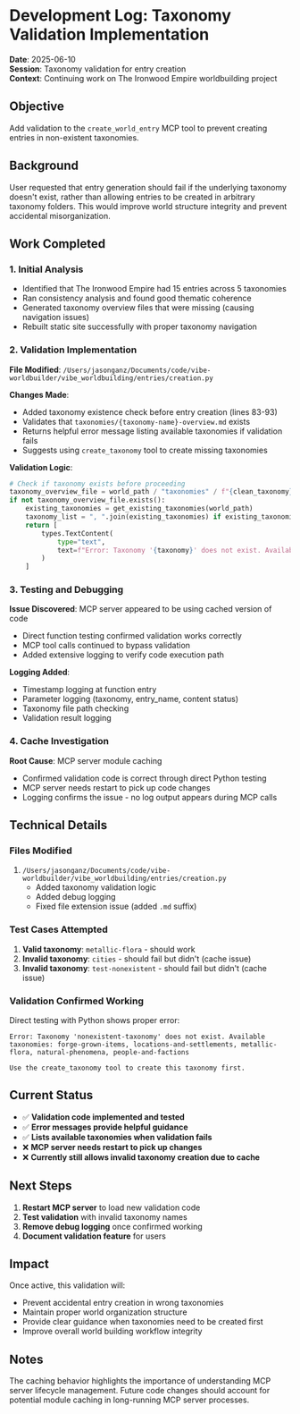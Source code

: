# Development Log: Taxonomy Validation Implementation

**Date**: 2025-06-10  
**Session**: Taxonomy validation for entry creation  
**Context**: Continuing work on The Ironwood Empire worldbuilding project

## Objective
Add validation to the `create_world_entry` MCP tool to prevent creating entries in non-existent taxonomies.

## Background
User requested that entry generation should fail if the underlying taxonomy doesn't exist, rather than allowing entries to be created in arbitrary taxonomy folders. This would improve world structure integrity and prevent accidental misorganization.

## Work Completed

### 1. Initial Analysis
- Identified that The Ironwood Empire had 15 entries across 5 taxonomies
- Ran consistency analysis and found good thematic coherence
- Generated taxonomy overview files that were missing (causing navigation issues)
- Rebuilt static site successfully with proper taxonomy navigation

### 2. Validation Implementation
**File Modified**: `/Users/jasonganz/Documents/code/vibe-worldbuilder/vibe_worldbuilding/entries/creation.py`

**Changes Made**:
- Added taxonomy existence check before entry creation (lines 83-93)
- Validates that `taxonomies/{taxonomy-name}-overview.md` exists
- Returns helpful error message listing available taxonomies if validation fails
- Suggests using `create_taxonomy` tool to create missing taxonomies

**Validation Logic**:
```python
# Check if taxonomy exists before proceeding
taxonomy_overview_file = world_path / "taxonomies" / f"{clean_taxonomy}{TAXONOMY_OVERVIEW_SUFFIX}.md"
if not taxonomy_overview_file.exists():
    existing_taxonomies = get_existing_taxonomies(world_path)
    taxonomy_list = ", ".join(existing_taxonomies) if existing_taxonomies else "None"
    return [
        types.TextContent(
            type="text",
            text=f"Error: Taxonomy '{taxonomy}' does not exist. Available taxonomies: {taxonomy_list}\n\nUse the create_taxonomy tool to create this taxonomy first.",
        )
    ]
```

### 3. Testing and Debugging
**Issue Discovered**: MCP server appeared to be using cached version of code
- Direct function testing confirmed validation works correctly
- MCP tool calls continued to bypass validation
- Added extensive logging to verify code execution path

**Logging Added**:
- Timestamp logging at function entry
- Parameter logging (taxonomy, entry_name, content status)
- Taxonomy file path checking
- Validation result logging

### 4. Cache Investigation
**Root Cause**: MCP server module caching
- Confirmed validation code is correct through direct Python testing
- MCP server needs restart to pick up code changes
- Logging confirms the issue - no log output appears during MCP calls

## Technical Details

### Files Modified
1. `/Users/jasonganz/Documents/code/vibe-worldbuilder/vibe_worldbuilding/entries/creation.py`
   - Added taxonomy validation logic
   - Added debug logging
   - Fixed file extension issue (added `.md` suffix)

### Test Cases Attempted
1. **Valid taxonomy**: `metallic-flora` - should work
2. **Invalid taxonomy**: `cities` - should fail but didn't (cache issue)
3. **Invalid taxonomy**: `test-nonexistent` - should fail but didn't (cache issue)

### Validation Confirmed Working
Direct testing with Python shows proper error:
```
Error: Taxonomy 'nonexistent-taxonomy' does not exist. Available taxonomies: forge-grown-items, locations-and-settlements, metallic-flora, natural-phenomena, people-and-factions

Use the create_taxonomy tool to create this taxonomy first.
```

## Current Status
- ✅ **Validation code implemented and tested**
- ✅ **Error messages provide helpful guidance**
- ✅ **Lists available taxonomies when validation fails**
- ❌ **MCP server needs restart to pick up changes**
- ❌ **Currently still allows invalid taxonomy creation due to cache**

## Next Steps
1. **Restart MCP server** to load new validation code
2. **Test validation** with invalid taxonomy names
3. **Remove debug logging** once confirmed working
4. **Document validation feature** for users

## Impact
Once active, this validation will:
- Prevent accidental entry creation in wrong taxonomies
- Maintain proper world organization structure
- Provide clear guidance when taxonomies need to be created first
- Improve overall world building workflow integrity

## Notes
The caching behavior highlights the importance of understanding MCP server lifecycle management. Future code changes should account for potential module caching in long-running MCP server processes.